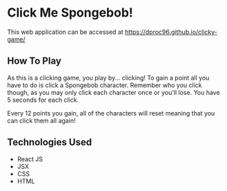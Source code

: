 # Click Me Spongebob!

This web application can be accessed at https://dproc96.github.io/clicky-game/

## How To Play

As this is a clicking game, you play by... clicking! To gain a point all you have to do is click a Spongebob character. Remember who you click though, as you may only click each character once or you'll lose. You have 5 seconds for each click.

Every 12 points you gain, all of the characters will reset meaning that you can click them all again!

## Technologies Used

* React JS
* JSX
* CSS
* HTML
